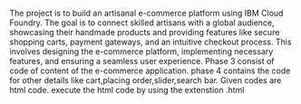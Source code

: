 The project is to build an artisanal e-commerce platform using IBM Cloud Foundry. The goal
is to connect skilled artisans with a global audience, showcasing their handmade products
and providing features like secure shopping carts, payment gateways, and an intuitive
checkout process. This involves designing the e-commerce platform, implementing
necessary features, and ensuring a seamless user experience.
Phase 3 consist of code of content of the e-commerce application.
phase 4 contains the code for other details like cart,placing order,slider,search bar.
Given codes are html code.
execute the html code by using the extenstion .html
